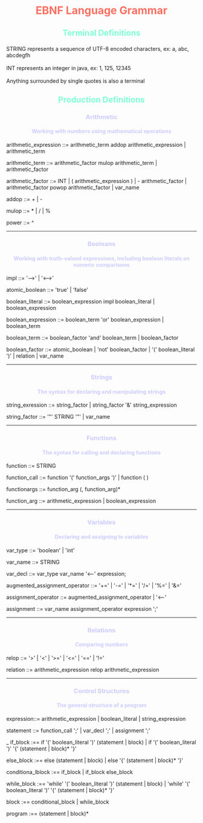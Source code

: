 # <center> <p style="color:#FF6F61">EBNF Language Grammar


## <center> <p style="color:#7fffd4">Terminal Definitions
STRING represents a sequence of UTF-8 encoded characters, ex: a, abc, abcdegfh
<br><br>
INT represents an integer in java, ex: 1, 125, 12345
<br><br>
Anything surrounded by single quotes is also a terminal


## <center> <p style="color:#7fffd4">Production Definitions



### <center> <p style="color:#CCCCFF"> Arithmetic
#### <center> <p style="color:#CCCCFF">Working with numbers using mathematical operations


arithmetic_expression ::= arithmetic_term addop arithmetic_expression
    | arithmetic_term


arithmetic_term ::= arithmetic_factor mulop arithmetic_term
    | arithmetic_factor


arithmetic_factor ::= INT
    | ( arithmetic_expression )
    | - arithmetic_factor
    | arithmetic_factor powop arithmetic_factor
    | var_name


addop ::= +
    | -


mulop ::= *
    | /
    | %

power ::= ^



---

### <center> <p style="color:#CCCCFF">Booleans
#### <center> <p style="color:#CCCCFF">Working with truth-valued expressions, including boolean literals an numeric comparisons


impl ::= '-->'
    | '<-->'


atomic_boolean ::= 'true'
    | 'false'


boolean_literal ::= boolean_expression impl boolean_literal
    | boolean_expression


boolean_expression ::= boolean_term 'or' boolean_expression
    | boolean_term


boolean_term ::= boolean_factor 'and' boolean_term
    | boolean_factor


boolean_factor ::= atomic_boolean
    | 'not' boolean_factor
    | '(' boolean_literal ')'
    | relation
    | var_name



---
### <center> <p style="color:#CCCCFF">Strings
#### <center> <p style="color:#CCCCFF">The syntax for declaring and manipulating strings


string_exression ::= string_factor
    | string_factor '&' string_expression


string_factor ::= '"' STRING '"'
    | var_name


---

### <center> <p style="color:#CCCCFF">Functions
#### <center> <p style="color:#CCCCFF">The syntax for calling and declaring functions
function ::= STRING


function_call ::= function '(' function_args ')'
    | function ( )


functionargs ::= function_arg (, function_arg)*


function_arg ::= arithmetic_expression
    | boolean_expression



---

### <center> <p style="color:#CCCCFF">Variables
#### <center> <p style="color:#CCCCFF">Declaring and assigning to variables

var_type ::= 'boolean'
    | 'int'


var_name ::= STRING


var_decl ::= var_type var_name '<--' expression;


augmented_assignment_operator ::= '+='
    | '-='
    | '*='
    | '/='
    | '%='
    | '&='

assignment_operator ::= augmented_assignment_operator
    | '<--'




assignment ::= var_name assignment_operator expression ';'




---
### <center> <p style="color:#CCCCFF">Relations
#### <center> <p style="color:#CCCCFF">Comparing numbers

relop ::= '>'
    | '<'
    | '>='
    | '<='
    | '=='
    | '!='


relation ::= arithmetic_expression relop arithmetic_expression


---
### <center> <p style="color:#CCCCFF">Control Structures
#### <center> <p style="color:#CCCCFF">The general structure of a program

expression::= arithmetic_expression
    | boolean_literal
    | string_expression


statement ::= function_call ';'
| var_decl ';'
| assignment ';'

_
if_block :== if '(' boolean_literal ')' (statement | block)
    | if '(' boolean_literal ')' '{' (statement | block)* '}'


else_block :== else (statement | block)
    | else '{' (statement | block)* '}'


conditiona_lblock :== if_block
    | if_block else_block


while_block :== 'while' '(' boolean_literal ')' (statement | block)
    | 'while' '(' boolean_literal ')' '{' (statement | block)* '}'


block :== conditional_block
    | while_block


program :== (statement | block)*















